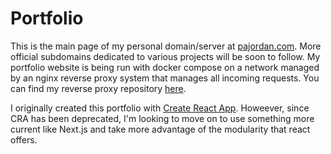 # Portfolio

This is the main page of my personal domain/server at [pajordan.com](https://pajordan.com/). More official subdomains dedicated to various
projects will be soon to follow. My portfolio website is being run with docker compose on a network managed by an nginx reverse proxy system that
manages all incoming requests. You can find my reverse proxy repository [here](https://github.com/spaghety/reverse-proxy/).

I originally created this portfolio with [Create React App](https://github.com/facebook/create-react-app). Howeever, since CRA has been deprecated,
I'm looking to move on to use something more current like Next.js and take more advantage of the modularity that react offers.
